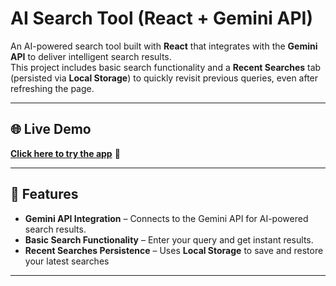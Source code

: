 # AI Search Tool (React + Gemini API)

An AI-powered search tool built with **React** that integrates with the **Gemini API** to deliver intelligent search results.  
This project includes basic search functionality and a **Recent Searches** tab (persisted via **Local Storage**) to quickly revisit previous queries, even after refreshing the page.

---

## 🌐 Live Demo

[**Click here to try the app**](http://ai-search-tool-delta.vercel.app) 🚀

---

## 🚀 Features

- **Gemini API Integration** – Connects to the Gemini API for AI-powered search results.
- **Basic Search Functionality** – Enter your query and get instant results.
- **Recent Searches Persistence** – Uses **Local Storage** to save and restore your latest searches

---


